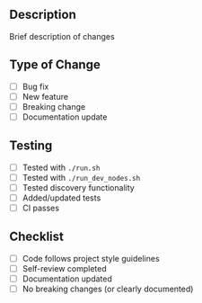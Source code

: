 ## Description
Brief description of changes

## Type of Change
- [ ] Bug fix
- [ ] New feature
- [ ] Breaking change
- [ ] Documentation update

## Testing
- [ ] Tested with `./run.sh`
- [ ] Tested with `./run_dev_nodes.sh`
- [ ] Tested discovery functionality
- [ ] Added/updated tests
- [ ] CI passes

## Checklist
- [ ] Code follows project style guidelines
- [ ] Self-review completed
- [ ] Documentation updated
- [ ] No breaking changes (or clearly documented)
